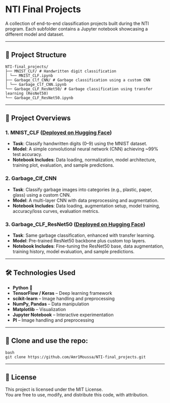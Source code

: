 # NTI Final Projects

A collection of end-to-end classification projects built during the NTI program. Each subfolder contains a Jupyter notebook showcasing a different model and dataset.

---

## 📂 Project Structure

```
NTI-final_projects/
├── MNIST_CLF/ # Handwritten digit classification
│ └── MNIST_CLF.ipynb
├── Garbage_Clf_CNN/ # Garbage classification using a custom CNN
│ └── Garbage_Clf_CNN.ipynb
└── Garbage_CLF_ResNet50/ # Garbage classification using transfer learning (ResNet50)
└── Garbage_CLF_ResNet50.ipynb
```
---

## 🧠 Project Overviews

### 1. MNIST_CLF ([Deployed on Hugging Face](https://huggingface.co/spaces/amr-moussa/MNIST_CLF2))
- **Task**: Classify handwritten digits (0–9) using the MNIST dataset.
- **Model**: A simple convolutional neural network (CNN) achieving ~99% test accuracy.
- **Notebook Includes**: Data loading, normalization, model architecture, training plot, evaluation, and sample predictions.

### 2. Garbage_Clf_CNN
- **Task**: Classify garbage images into categories (e.g., plastic, paper, glass) using a custom CNN.
- **Model**: A multi-layer CNN with data preprocessing and augmentation.
- **Notebook Includes**: Data loading, augmentation setup, model training, accuracy/loss curves, evaluation metrics.

### 3. Garbage_CLF_ResNet50 ([Deployed on Hugging Face](https://huggingface.co/spaces/EmanHussein/ResNet50_Garbage_Classifier))
- **Task**: Same garbage classification, enhanced with transfer learning.
- **Model**: Pre-trained ResNet50 backbone plus custom top layers.
- **Notebook Includes**: Fine-tuning the ResNet50 base, data augmentation, training history, model evaluation, and sample predictions.

---

## 🛠️ Technologies Used

- **Python** 🐍
- **TensorFlow / Keras** – Deep learning framework
- **scikit-learn** – Image handling and preprocessing
- **NumPy, Pandas** – Data manipulation
- **Matplotlib** – Visualization
- **Jupyter Notebook** – Interactive experimentation
- **PI** – Image handling and preprocessing

---
## 🧬 Clone and use the repo:
   ```
   bash
   git clone https://github.com/Amr1Moussa/NTI-final_projects.git
   ```
---
## 📄 License

This project is licensed under the MIT License.  
You are free to use, modify, and distribute this code, with attribution.
